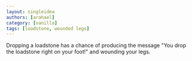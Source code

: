 ```yaml
---
layout: singleidea
authors: [arahael]
category: [vanilla]
tags: [loadstone, wounded legs]
---
```

Dropping a loadstone has a chance of producing the message "You drop the loadstone right on your foot!" and wounding your legs.
